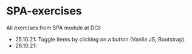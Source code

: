 # SPA-exercises

All exercises from SPA module at DCI:

- 25.10.21: Toggle items by clicking on a button (Vanila JS, Bootstrap).
- 26.10.21: 
